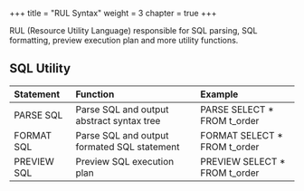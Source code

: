 +++
title = "RUL Syntax"
weight = 3
chapter = true
+++

RUL (Resource Utility Language) responsible for SQL parsing, SQL formatting, preview execution plan and more utility functions.

## SQL Utility

| Statement   | Function                                      | Example                       |
|:------------|:----------------------------------------------|:------------------------------|
| PARSE SQL   | Parse SQL and output abstract syntax tree     | PARSE SELECT * FROM t_order   |
| FORMAT SQL  | Parse SQL and output formated SQL statement   | FORMAT SELECT * FROM t_order  |
| PREVIEW SQL | Preview SQL execution plan                    | PREVIEW SELECT * FROM t_order |

